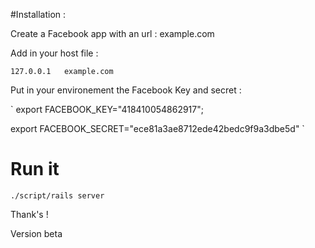 
#Installation :

Create a Facebook app with an url : example.com

Add in your host file :

`
127.0.0.1   example.com
`

Put in your environement the Facebook Key and secret :

`
export FACEBOOK_KEY="418410054862917";

export FACEBOOK_SECRET="ece81a3ae8712ede42bedc9f9a3dbe5d"
`

# Run it

`
./script/rails server
`

Thank's !


Version beta

